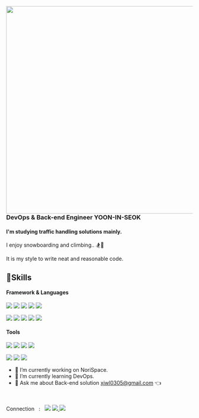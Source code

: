 
<img align="right" height="560px" width="700px" src="https://raw.githubusercontent.com/godkingjay/godkingjay/master/assets/vaporwave-aesthetic.gif"/>

### DevOps & Back-end Engineer YOON-IN-SEOK
#### I'm studying traffic handling solutions mainly.



I enjoy snowboarding and climbing.. 🏂🧗

It is my style to write neat and reasonable code.

## 💪Skills

#### Framework & Languages

<p>
<img src="https://img.shields.io/badge/Node.js-339933?style=flat-square&logo=Node.js&logoColor=white"/>
<img src="https://img.shields.io/badge/Spring-6DB33F?style=flat-square&logo=Spring&logoColor=white"/>
<img src="https://img.shields.io/badge/Docker-2496ED?style=flat-square&logo=Docker&logoColor=white"/>
<img src="https://img.shields.io/badge/Kubernetes-326CE5?style=flat-square&logo=Kubernetes&logoColor=white"/>
<img src="https://img.shields.io/badge/.NET-512BD4?style=flat-square&logo=.NET&logoColor=white"/>
</p>
<p>
 <img src="https://img.shields.io/badge/JavaScript-F7DF1E?style=flat-square&logo=JavaScript&logoColor=white"/>
 <img src="https://img.shields.io/badge/Python-3776AB?style=flat-square&logo=Python&logoColor=white"/>
 <img src="https://img.shields.io/badge/FastAPI-009688?style=flat-square&logo=FastAPI&logoColor=white"/>
 <img src="https://img.shields.io/badge/C-A8B9CC?style=flat-square&logoColor=white"/>
 <img src="https://img.shields.io/badge/C++-00599C?style=flat-square&logo=C++&logoColor=white"/>
</p>


#### Tools


<p>
  <img src="https://img.shields.io/badge/IntelliJ IDEA-000000?style=flat-square&logo=IntelliJ IDEA&logoColor=white"/>
  <img src="https://img.shields.io/badge/PyCharm-000000?style=flat-square&logo=PyCharm&logoColor=white"/>
 <img src="https://img.shields.io/badge/Rider-000000?style=flat-square&logo=Rider&logoColor=white"/>
 <img src="https://img.shields.io/badge/Firebase-FFCA28?style=flat-square&logo=Firebase&logoColor=white"/>
 
</p>
<p>
 <img src="https://img.shields.io/badge/Amazon ECS-FF9900?style=flat-square&logo=Amazon ECS&logoColor=white"/>
 <img src="https://img.shields.io/badge/Amazon S3-569A31?style=flat-square&logo=Amazon S3&logoColor=white"/>
 <img src="https://img.shields.io/badge/WireGuard-88171A?style=flat-square&logo=WireGuard&logoColor=white"/>
 </p>


- 🔭 I’m currently working on NoriSpace. 
- 🌱 I’m currently learning DevOps. 
- 💬 Ask me about Back-end solution <xjwl0305@gmail.com> 👈

<br>
<p>
 Connection &nbsp : &nbsp
<img src="https://img.shields.io/badge/Gmail-EA4335?style=flat-square&logo=&logoColor=white"/>
 <a href="https://velog.io/@xjwl0305">
<img src="https://img.shields.io/badge/Velog-20C997?style=flat-square&logo=Velog&logoColor=white"/>
  </a>
  <a href="https://www.linkedin.com/in/%EC%9D%B8%EC%84%9D-%EC%9C%A4-3589a5242/">
<img src="https://img.shields.io/badge/LinkedIn-0A66C2?style=flat-square&logo=YOON-IN-SEOK&logoColor=white"/>
 </a>
</p>
<!--
**xjwl0305/xjwl0305** is a ✨ _special_ ✨ repository because its `README.md` (this file) appears on your GitHub profile.

Here are some ideas to get you started:

- 🔭 I’m currently working on ...
- 🌱 I’m currently learning ...
- 👯 I’m looking to collaborate on ...
- 🤔 I’m looking for help with ...
- 💬 Ask me about ...
- 📫 How to reach me: ...
- 😄 Pronouns: ...
- ⚡ Fun fact: ...
-->


